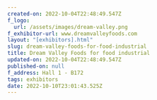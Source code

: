```yaml
---
created-on: 2022-10-04T22:48:49.547Z
f_logo:
  url: /assets/images/dream-valley.png
f_exhibitor-url: www.dreamvalleyfoods.com
layout: "[exhibitors].html"
slug: dream-valley-foods-for-food-industrial
title: Dream Valley Foods for food industrial
updated-on: 2022-10-04T22:48:49.547Z
published-on: null
f_address: Hall 1 - B172
tags: exhibitors
date: 2022-10-10T23:01:43.525Z
---
```


